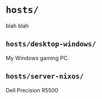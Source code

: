 # `hosts/`

blah
blah

## `hosts/desktop-windows/`

My Windows gaming PC.

## `hosts/server-nixos/`

Dell Precision R5500
